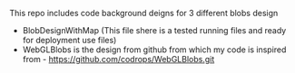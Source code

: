 This repo includes code background deigns for 3 different blobs design
 - BlobDesignWithMap (This file shere is a tested running files and ready for deployment use files)
 - WebGLBlobs is the design from github from which my code is inspired from - https://github.com/codrops/WebGLBlobs.git
